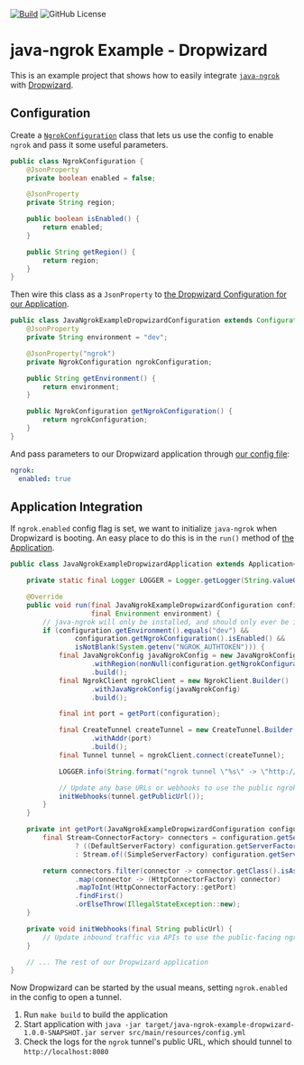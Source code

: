 [![Build](https://img.shields.io/github/actions/workflow/status/alexdlaird/java-ngrok-example-dropwizard/build.yml)](https://github.com/alexdlaird/java-ngrok-example-dropwizard/actions/workflows/build.yml)
![GitHub License](https://img.shields.io/github/license/alexdlaird/java-ngrok-example-dropwizard)

# java-ngrok Example - Dropwizard

This is an example project that shows how to easily integrate [`java-ngrok`](https://github.com/alexdlaird/java-ngrok)
with [Dropwizard](https://www.dropwizard.io/en/latest/index.html).

## Configuration

Create
a [`NgrokConfiguration`](https://github.com/alexdlaird/java-ngrok-example-dropwizard/blob/main/src/main/java/com/github/alexdlaird/conf/NgrokConfiguration.java)
class that lets us use the config to enable `ngrok` and pass it some useful parameters.

```java
public class NgrokConfiguration {
    @JsonProperty
    private boolean enabled = false;

    @JsonProperty
    private String region;

    public boolean isEnabled() {
        return enabled;
    }

    public String getRegion() {
        return region;
    }
}
```

Then wire this class as a `JsonProperty`
to [the Dropwizard Configuration for our Application](https://www.dropwizard.io/en/latest/getting-started.html#creating-a-configuration-class).

```java
public class JavaNgrokExampleDropwizardConfiguration extends Configuration {
    @JsonProperty
    private String environment = "dev";

    @JsonProperty("ngrok")
    private NgrokConfiguration ngrokConfiguration;

    public String getEnvironment() {
        return environment;
    }

    public NgrokConfiguration getNgrokConfiguration() {
        return ngrokConfiguration;
    }
}
```

And pass parameters to our Dropwizard application through
[our config file](https://github.com/alexdlaird/java-ngrok-example-dropwizard/blob/main/config.yml):

```yaml
ngrok:
  enabled: true
```

## Application Integration

If `ngrok.enabled` config flag is set, we want to initialize `java-ngrok` when Dropwizard is booting. An easy place to do
this is in the `run()` method of [the Application](https://github.com/alexdlaird/java-ngrok-example-dropwizard/blob/main/src/main/java/com/github/alexdlaird/JavaNgrokExampleDropwizardApplication.java).

```java
public class JavaNgrokExampleDropwizardApplication extends Application<JavaNgrokExampleDropwizardConfiguration> {

    private static final Logger LOGGER = Logger.getLogger(String.valueOf(JavaNgrokExampleDropwizardApplication.class));

    @Override
    public void run(final JavaNgrokExampleDropwizardConfiguration configuration,
                    final Environment environment) {
        // java-ngrok will only be installed, and should only ever be initialized, in a dev environment
        if (configuration.getEnvironment().equals("dev") &&
                configuration.getNgrokConfiguration().isEnabled() &&
                isNotBlank(System.getenv("NGROK_AUTHTOKEN"))) {
            final JavaNgrokConfig javaNgrokConfig = new JavaNgrokConfig.Builder()
                    .withRegion(nonNull(configuration.getNgrokConfiguration().getRegion()) ? Region.valueOf(configuration.getNgrokConfiguration().getRegion().toUpperCase()) : null)
                    .build();
            final NgrokClient ngrokClient = new NgrokClient.Builder()
                    .withJavaNgrokConfig(javaNgrokConfig)
                    .build();

            final int port = getPort(configuration);

            final CreateTunnel createTunnel = new CreateTunnel.Builder()
                    .withAddr(port)
                    .build();
            final Tunnel tunnel = ngrokClient.connect(createTunnel);

            LOGGER.info(String.format("ngrok tunnel \"%s\" -> \"http://127.0.0.1:%d\"", tunnel.getPublicUrl(), port));

            // Update any base URLs or webhooks to use the public ngrok URL
            initWebhooks(tunnel.getPublicUrl());
        }
    }

    private int getPort(JavaNgrokExampleDropwizardConfiguration configuration) {
        final Stream<ConnectorFactory> connectors = configuration.getServerFactory() instanceof DefaultServerFactory
                ? ((DefaultServerFactory) configuration.getServerFactory()).getApplicationConnectors().stream()
                : Stream.of((SimpleServerFactory) configuration.getServerFactory()).map(SimpleServerFactory::getConnector);

        return connectors.filter(connector -> connector.getClass().isAssignableFrom(HttpConnectorFactory.class))
                .map(connector -> (HttpConnectorFactory) connector)
                .mapToInt(HttpConnectorFactory::getPort)
                .findFirst()
                .orElseThrow(IllegalStateException::new);
    }

    private void initWebhooks(final String publicUrl) {
        // Update inbound traffic via APIs to use the public-facing ngrok URL
    }

    // ... The rest of our Dropwizard application
}
```

Now Dropwizard can be started by the usual means, setting `ngrok.enabled` in the config to open a tunnel.

1. Run `make build` to build the application
1. Start application with `java -jar target/java-ngrok-example-dropwizard-1.0.0-SNAPSHOT.jar server src/main/resources/config.yml`
1. Check the logs for the `ngrok` tunnel's public URL, which should tunnel to  `http://localhost:8080`
